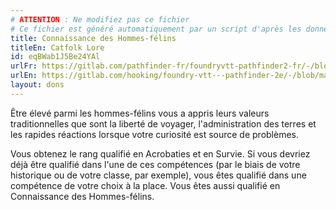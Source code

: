 ```yaml
---
# ATTENTION : Ne modifiez pas ce fichier
# Ce fichier est généré automatiquement par un script d'après les données du module Foundry VTT officiel et de sa traduction
title: Connaissance des Hommes-félins
titleEn: Catfolk Lore
id: eqBWab1J5Be24YAl
urlFr: https://gitlab.com/pathfinder-fr/foundryvtt-pathfinder2-fr/-/blob/master/data/feats/eqBWab1J5Be24YAl.htm
urlEn: https://gitlab.com/hooking/foundry-vtt---pathfinder-2e/-/blob/master/packs/data/feats.db/catfolk-lore.json
layout: dons
---
```

Être élevé parmi les hommes-félins vous a appris leurs valeurs traditionnelles que sont la liberté de voyager, l'administration des terres et les rapides réactions lorsque votre curiosité est source de problèmes.

Vous obtenez le rang qualifié en Acrobaties et en Survie. Si vous devriez déjà être qualifié dans l'une de ces compétences (par le biais de votre historique ou de votre classe, par exemple), vous êtes qualifié dans une compétence de votre choix à la place. Vous êtes aussi qualifié en Connaissance des Hommes-félins.
